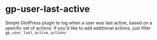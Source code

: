 # gp-user-last-active
Simple GlotPress plugin to log when a user was last active, based on a specific set of actions.
If you'd like to add additional actions, just filter `gp_user_last_active_actions`


